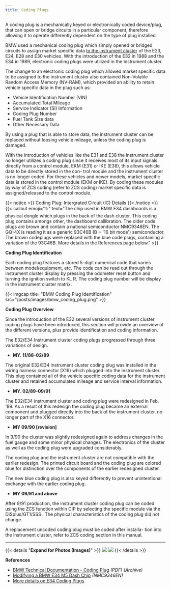 ```yaml
---
title: Coding Plugs
---
```


A coding plug is a mechanically keyed or electronically coded device/plug, that can open or bridge circuits in a particular component, therefore allowing it to operate differently dependent on the type of plug installed.

BMW used a mechanical coding plug which simply opened or bridged circuits to assign market specific data [to the instrument cluster](/instrument-clusters) of the E23, E24, E28 and E30 vehicles. With the introduction of the E32 in 1988 and the E34 in 1989, electronic coding plugs were utilized in the instrument cluster.

The change to an electronic coding plug which allowed market specific data to be assigned to the instrument cluster also contained Non-Volatile Random Access Memory (NV-RAM), which provided an ability to retain vehicle specific data in the plug such as:

- Vehicle Identification Number (VIN)
- Accumulated Total Mileage
- Service Indicator (SI) Information
- Coding Plug Number
- Fuel Tank Size data
- Other Necessary Data

By using a plug that is able to store data, the instrument cluster can be replaced without loosing vehicle mileage, unless the coding plug is damaged.

With the introduction of vehicles like the E31 and E38 the instrument cluster no longer utilizes a coding plug since it receives most of its input signals directly from a control module, EKM (E31) or IKE (E38), this allows vehicle data to be directly stored in the con- trol module and the instrument cluster is no longer coded. For these vehicles and newer models, market specific data is stored in the control module (EKM or IKE). By coding these modules by way of ZCS coding (refer to ZCS coding) market specific data is assigned/released to the control module.


{{< notice >}}
Coding Plug: Intergrated Circuit (IC) Details
{{< /notice >}}
{{< callout emoji="❇️" text="The chip used in BMW E34 dashboards is a physical dongle which plugs in the back of the dash cluster. This coding plug contains amongs other, the dashboard callibration. The older code plugs are brown and contain a national semiconductor NMC9346EN. The GQ-4X is reading it as a generic 93C46B (B = '16 bit mode') semiconductor. The brown codeplugs were replaced with the blue code plugs, containing a variation of the 93C46B. More details in the References page below." >}}

**Coding Plug Identification**

Each coding plug features a stored 5-digit numerical code that varies between model/equipment, etc. The code can be read out through the instrument cluster display by pressing the odometer reset button and turning the ignition switch to KL R. The coding plug number will be display in the instrument cluster matrix.

{{< imgcap title="BMW Coding Plug Identification" src="/posts/images/bmw_coding_plug.png" >}}

**Coding Plug Overview**

Since the introduction of the E32 several versions of instrument cluster coding plugs have been introduced, this section will provide an overview of the different versions, plus provide identification and coding information.

The E32/E34 Instrument cluster coding plugs progressed through three variations of design.

* **MY. 11/88-02/89**

The original E32/E34 instrument cluster coding plug was installed in the wiring harness connector (X16) which plugged into the instrument cluster. This plug contained all of the vehicle specific coding data for the instrument cluster and retained accumulated mileage and service interval information.

* **MY. 02/89-09/91**

The E32/E34 instrument cluster and coding plug were redesigned in Feb. '89. As a result of this redesign the coding plug became an external component and plugged directly into the back of the instrument cluster, no longer part of the X16 connector.

* **MY 09/90 [revision]**

In 9/90 the cluster was slightly redesigned again to address changes in the fuel gauge and some minor physical changes. The electronics of the cluster as well as the coding plug were upgraded considerably.

The coding plug and the instrument cluster are not compatible with the earlier redesign. The printed circuit board and the coding plug are colored blue for distinction over the components of the earlier redesigned cluster.

The new blue coding plug is also keyed differently to prevent unintentional exchange with the earlier coding plug.

* **MY 09/91 and above**

After 9/91 production, the instrument cluster coding plug can be coded using the ZCS function within CIP by selecting the specific module via the DISplus/GT1/SSS . The physical characteristics of the coding plug did not change.

A replacement uncoded coding plug must be coded after installa- tion into the instrument cluster, refer to ZCS coding section in this manual.

---

{{< details "**Expand for Photos (Images)**" >}}
![](https://www.petberger.de/pet-racing/E34/UNTERLAGEN/KI/KI/KI.htm21.jpg)
![](https://www.petberger.de/pet-racing/E34/UNTERLAGEN/KI/KI/KI.htm23.jpg)
{{< /details >}}

**References**

* [BMW Technical Documentation - Coding Plug](https://ia801005.us.archive.org/11/items/BMWTechnicalTrainingDocuments/ST406%20Coding%20%26%20Programming/03%20Coding%20Plug.pdf) *(PDF) (Archive)*
* [Modifying a BMW E34 M5 Dash Chip](https://pcmhacking.net/forums/viewtopic.php?f=17&t=5379#p79787) *(NMC9346EN)*
* [More details on E34 Coding Plugs](https://www.bmwe34.net/E34main/Maintenance/Electrical/Capacitors.htm)